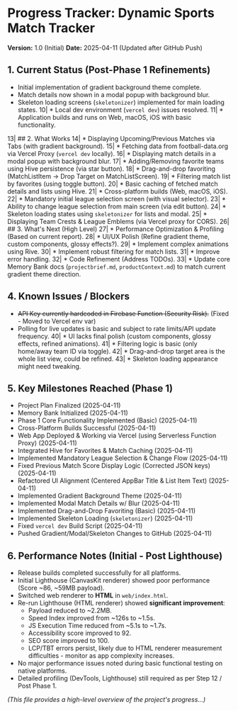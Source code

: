 # Progress Tracker: Dynamic Sports Match Tracker

**Version:** 1.0 (Initial)
**Date:** 2025-04-11 (Updated after GitHub Push)

## 1. Current Status (Post-Phase 1 Refinements)
*   Initial implementation of gradient background theme complete.
*   Match details now shown in a modal popup with background blur.
*   Skeleton loading screens (`skeletonizer`) implemented for main loading states.
10| *   Local dev environment (`vercel dev`) issues resolved.
11| *   Application builds and runs on Web, macOS, iOS with basic functionality.

13| ## 2. What Works
14| *   Displaying Upcoming/Previous Matches via Tabs (with gradient background).
15| *   Fetching data from football-data.org via Vercel Proxy (`vercel dev` locally).
16| *   Displaying match details in a modal popup with background blur.
17| *   Adding/Removing favorite teams using Hive persistence (via star button).
18| *   Drag-and-drop favoriting (MatchListItem -> Drop Target on MatchListScreen).
19| *   Filtering match list by favorites (using toggle button).
20| *   Basic caching of fetched match details and lists using Hive.
21| *   Cross-platform builds (Web, macOS, iOS).
22| *   Mandatory initial league selection screen (with visual selector).
23| *   Ability to change league selection from main screen (via edit button).
24| *   Skeleton loading states using `skeletonizer` for lists and modal.
25| *   Displaying Team Crests & League Emblems (via Vercel proxy for CORS).
26| ## 3. What's Next (High Level)
27| *   Performance Optimization & Profiling (Based on current report).
28| *   UI/UX Polish (Refine gradient theme, custom components, glossy effects?).
29| *   Implement complex animations using Rive.
30| *   Implement robust filtering for match lists.
31| *   Improve error handling.
32| *   Code Refinement (Address TODOs).
33| *   Update core Memory Bank docs (`projectbrief.md`, `productContext.md`) to match current gradient theme direction.
## 4. Known Issues / Blockers
*   ~~API Key currently hardcoded in Firebase Function (Security Risk).~~ (Fixed - Moved to Vercel env var)
*   Polling for live updates is basic and subject to rate limits/API update frequency.
40| *   UI lacks final polish (custom components, glossy effects, refined animations).
41| *   Filtering logic is basic (only home/away team ID via toggle).
42| *   Drag-and-drop target area is the whole list view, could be refined.
43| *   Skeleton loading appearance might need tweaking.

## 5. Key Milestones Reached (Phase 1)
*   Project Plan Finalized (2025-04-11)
*   Memory Bank Initialized (2025-04-11)
*   Phase 1 Core Functionality Implemented (Basic) (2025-04-11)
*   Cross-Platform Builds Successful (2025-04-11)
*   Web App Deployed & Working via Vercel (using Serverless Function Proxy) (2025-04-11)
*   Integrated Hive for Favorites & Match Caching (2025-04-11)
*   Implemented Mandatory League Selection & Change Flow (2025-04-11)
*   Fixed Previous Match Score Display Logic (Corrected JSON keys) (2025-04-11)
*   Refactored UI Alignment (Centered AppBar Title & List Item Text) (2025-04-11)
*   Implemented Gradient Background Theme (2025-04-11)
*   Implemented Modal Match Details w/ Blur (2025-04-11)
*   Implemented Drag-and-Drop Favoriting (Basic) (2025-04-11)
*   Implemented Skeleton Loading (`skeletonizer`) (2025-04-11)
*   Fixed `vercel dev` Build Script (2025-04-11)
*   Pushed Gradient/Modal/Skeleton Changes to GitHub (2025-04-11)

## 6. Performance Notes (Initial - Post Lighthouse)
*   Release builds completed successfully for all platforms.
*   Initial Lighthouse (CanvasKit renderer) showed poor performance (Score ~86, ~59MB payload).
*   Switched web renderer to **HTML** in `web/index.html`.
*   Re-run Lighthouse (HTML renderer) showed **significant improvement**:
    *   Payload reduced to ~2.2MB.
    *   Speed Index improved from ~126s to ~1.5s.
    *   JS Execution Time reduced from ~5.1s to ~1.7s.
    *   Accessibility score improved to 92.
    *   SEO score improved to 100.
    *   LCP/TBT errors persist, likely due to HTML renderer measurement difficulties - monitor as app complexity increases.
*   No major performance issues noted during basic functional testing on native platforms.
*   Detailed profiling (DevTools, Lighthouse) still required as per Step 12 / Post Phase 1.

*(This file provides a high-level overview of the project's progress...)*